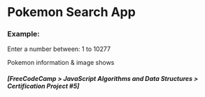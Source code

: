 # Pokemon Search App

### Example:
Enter a number between: 1 to 10277

Pokemon information & image shows

##### [FreeCodeCamp > JavaScript Algorithms and Data Structures > Certification Project #5]
